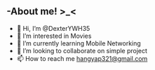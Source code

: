 -About me! >_<
- 
- 👋 Hi, I’m @DexterYWH35
- 👀 I’m interested in Movies
- 🌱 I’m currently learning Mobile Networking
- 💞️ I’m looking to collaborate on simple project
- 📫 How to reach me hangyap321@gmail.com 

<!---
DexterYWH35/DexterYWH35 is a ✨ special ✨ repository because its `README.md` (this file) appears on your GitHub profile.
You can click the Preview link to take a look at your changes.
--->
